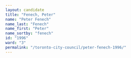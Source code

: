 ```yaml
---
layout: candidate
title: "Fenech, Peter"
name: "Peter Fenech"
name_last: "Fenech"
name_first: "Peter"
name_sortby: "fenech"
id: "1996"
ward: "3"
permalink: "/toronto-city-council/peter-fenech-1996/"
---
```

